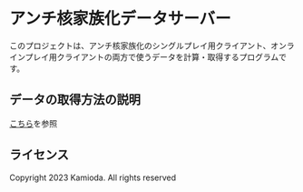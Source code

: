 # アンチ核家族化データサーバー

このプロジェクトは、アンチ核家族化のシングルプレイ用クライアント、オンラインプレイ用クライアントの両方で使うデータを計算・取得するプログラムです。

## データの取得方法の説明

[こちら](https://defeatmonster.kamioda.tokyo/api_reference.html)を参照

## ライセンス

Copyright 2023 Kamioda. All rights reserved
